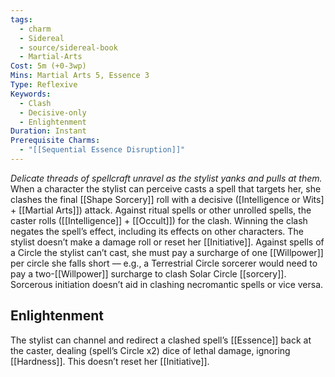 ```yaml
---
tags:
  - charm
  - Sidereal
  - source/sidereal-book
  - Martial-Arts
Cost: 5m (+0-3wp)
Mins: Martial Arts 5, Essence 3
Type: Reflexive
Keywords:
  - Clash
  - Decisive-only
  - Enlightenment
Duration: Instant
Prerequisite Charms:
  - "[[Sequential Essence Disruption]]"
---
```

*Delicate threads of spellcraft unravel as the stylist yanks and pulls at them.*
When a character the stylist can perceive casts a spell that targets her, she clashes the final [[Shape Sorcery]] roll with a decisive ([Intelligence or Wits] + [[Martial Arts]]) attack. Against ritual spells or other unrolled spells, the caster rolls ([[Intelligence]] + [[Occult]]) for the clash. Winning the clash negates the spell’s effect, including its effects on other characters. The stylist doesn’t make a damage roll or reset her [[Initiative]]. Against spells of a Circle the stylist can’t cast, she must pay a surcharge of one [[Willpower]] per circle she falls short — e.g., a Terrestrial Circle sorcerer would need to pay a two-[[Willpower]] surcharge to clash Solar Circle [[sorcery]]. Sorcerous initiation doesn’t aid in clashing necromantic spells or vice versa.
## Enlightenment
The stylist can channel and redirect a clashed spell’s [[Essence]] back at the caster, dealing (spell’s Circle x2) dice of lethal damage, ignoring [[Hardness]]. This doesn’t reset her [[Initiative]].